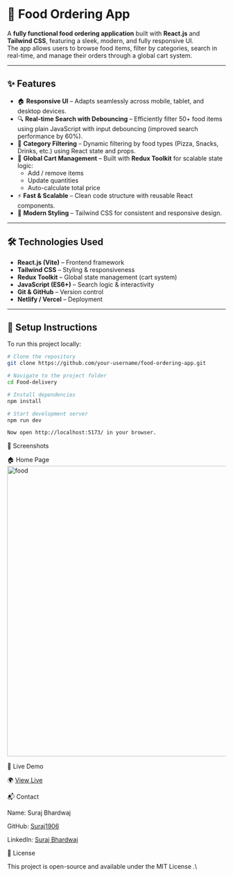 # 🍔 Food Ordering App

A **fully functional food ordering application** built with **React.js** and **Tailwind CSS**, featuring a sleek, modern, and fully responsive UI.  
The app allows users to browse food items, filter by categories, search in real-time, and manage their orders through a global cart system.

---

## ✨ Features

- 🏠 **Responsive UI** – Adapts seamlessly across mobile, tablet, and desktop devices.  
- 🔍 **Real-time Search with Debouncing** – Efficiently filter 50+ food items using plain JavaScript with input debouncing (improved search performance by 60%).  
- 🍕 **Category Filtering** – Dynamic filtering by food types (Pizza, Snacks, Drinks, etc.) using React state and props.  
- 🛒 **Global Cart Management** – Built with **Redux Toolkit** for scalable state logic:  
  - Add / remove items  
  - Update quantities  
  - Auto-calculate total price  
- ⚡ **Fast & Scalable** – Clean code structure with reusable React components.  
- 🎨 **Modern Styling** – Tailwind CSS for consistent and responsive design.  

---

## 🛠️ Technologies Used

- **React.js (Vite)** – Frontend framework  
- **Tailwind CSS** – Styling & responsiveness  
- **Redux Toolkit** – Global state management (cart system)  
- **JavaScript (ES6+)** – Search logic & interactivity  
- **Git & GitHub** – Version control  
- **Netlify / Vercel** – Deployment  

---

## 🚀 Setup Instructions

To run this project locally:

```bash
# Clone the repository
git clone https://github.com/your-username/food-ordering-app.git

# Navigate to the project folder
cd Food-delivery

# Install dependencies
npm install

# Start development server
npm run dev

Now open http://localhost:5173/ in your browser.
```
📸 Screenshots

🏠 Home Page
<img width="1345" height="670" alt="food" src="https://github.com/user-attachments/assets/4a9a6a25-20b9-420e-a3eb-9b2c420da525" />

🔗 Live Demo

🌍 [View Live](https://flavoro-food-service.netlify.app/)


📬 Contact

Name: Suraj Bhardwaj

GitHub: [Suraj1906](https://github.com/Suraj1906)


LinkedIn: [Suraj Bhardwaj](https://www.linkedin.com/in/suraj-bhardwaj-620873217)



📄 License

This project is open-source and available under the MIT License
.\

